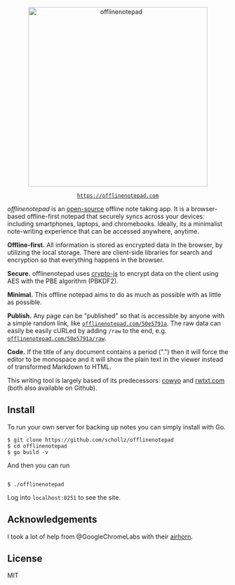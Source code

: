 
<p align="center">
<img
    src="https://user-images.githubusercontent.com/6550035/58387410-d2e33780-7fc2-11e9-8823-ce290b1cce7a.png"
    width="408px" border="0" alt="offlinenotepad">
</p>

<p align="center"><code><a href="https://offlinenotepad.com">https://offlinenotepad.com</a></code></p>

*offlinenotepad* is an [open-source](https://github.com/schollz/offlinenotepad) offline note taking app. It is a browser-based offline-first notepad that securely syncs across your devices: including smartphones, laptops, and chromebooks. Ideally, its a minimalist note-writing experience that can be accessed anywhere, anytime. 

**Offline-first.** All information is stored as encrypted data in the browser, by utilizing the local storage. There are client-side libraries for search and encryption so that everything happens in the browser.

**Secure.** offlinenotepad uses [crypto-js](https://github.com/brix/crypto-js) to encrypt data on the client using AES with the PBE algorithm (PBKDF2).

**Minimal.** This offline notepad aims to do as much as possible with as little as possible.

**Publish.** Any page can be "published" so that is accessible by anyone with a simple random link, like [`offlinenotepad.com/50e5791a`](https://offlinenotepad.com/50e5791a). The raw data can easily be easily cURLed by adding `/raw` to the end, e.g. [`offlinenotepad.com/50e5791a/raw`](https://offlinenotepad.com/50e5791a/raw).

**Code.** If the title of any document contains a period (".") then it will force the editor to be monospace and it will show the plain text in the viewer instead of transformed Markdown to HTML.

This writing tool is largely based of its predecessors: [cowyo](https://cowyo.com) and [rwtxt.com](https://rwtxt.com) (both also available on Github).

## Install

To run your own server for backing up notes you can simply install with Go.

```
$ git clone https://github.com/schollz/offlinenotepad
$ cd offlinenotepad
$ go build -v
```

And then you can run

```

$ ./offlinenotepad
```

Log into `localhost:8251` to see the site.

## Acknowledgements

I took a lot of help from @GoogleChromeLabs with their [airhorn](https://github.com/GoogleChromeLabs/airhorn).

## License

MIT
